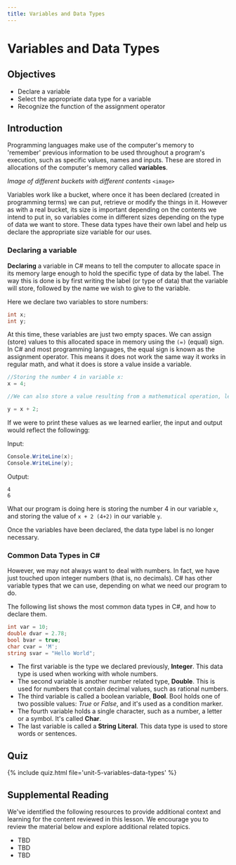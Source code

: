 ```yaml
---
title: Variables and Data Types
---
```


# Variables and Data Types

## Objectives

- Declare a variable
- Select the appropriate data type for a variable
- Recognize the function of the assignment operator

## Introduction

Programming languages make use of the computer's memory to 'remember' previous information to be used throughout a program's execution, such as specific values, names and inputs. These are stored in allocations of the computer's memory called **variables**.

*Image of different buckets with different contents* 
`<image>`

Variables work like a bucket, where once it has been declared (created in programming terms) we can put, retrieve or modify the things in it. However as with a real bucket, its size is important depending on the contents we intend to put in, so variables come in different sizes depending on the type of data we want to store. These data types have their own label and help us declare the appropriate size variable for our uses.

### Declaring a variable

**Declaring** a variable in C# means to tell the computer to allocate space in its memory large enough to hold the specific type of data by the label. The way this is done is by first writing the label (or type of data) that the variable will store, followed by the name we wish to give to the variable.

Here we declare two variables to store numbers:

```csharp
int x;
int y;
```

At this time, these variables are just two empty spaces. We can assign (store) values to this allocated space in memory using the ```(=)``` (equal) sign. In C# and most programming languages, the equal sign is known as the assignment operator. This means it does not work the same way it works in regular math, and what it does is store a value inside a variable.

```csharp
//Storing the number 4 in variable x:
x = 4;

//We can also store a value resulting from a mathematical operation, let's try storing the value of x + 2 in y:

y = x + 2;
```
If we were to print these values as we learned earlier, the input and output would reflect the followingg:

Input:
```csharp
Console.WriteLine(x);
Console.WriteLine(y);
```
Output:
```console
4
6
```

What our program is doing here is storing the number 4 in our variable `x`, and storing the value of `x + 2 (4+2)` in our variable `y`.

Once the variables have been declared, the data type label is no longer necessary.

### Common Data Types in C#

However, we may not always want to deal with numbers. In fact, we have just touched upon integer numbers (that is, no decimals). C# has other variable types that we can use, depending on what we need our program to do. 

The following list shows the most common data types in C#, and how to declare them.

```csharp
int var = 10;
double dvar = 2.78;
bool bvar = true;
char cvar = 'M';
string svar = "Hello World";
```

- The first variable is the type we declared previously, **Integer**. This data type is used when working with whole numbers.
- The second variable is another number related type, **Double**. This is used for numbers that contain decimal values, such as rational numbers.
- The third variable is called a boolean variable, **Bool**. Bool holds one of two possible values: *True* or *False*, and it's used as a condition marker.
- The fourth variable holds a single character, such as a number, a letter or a symbol. It's called **Char**.
- The last variable is called a **String Literal**. This data type is used to store words or sentences.

## Quiz

{% include quiz.html file='unit-5-variables-data-types' %}

## Supplemental Reading

We've identified the following resources to provide additional context and learning for the content reviewed in this lesson. We encourage you to review the material below and explore additional related topics.

- TBD
- TBD
- TBD
